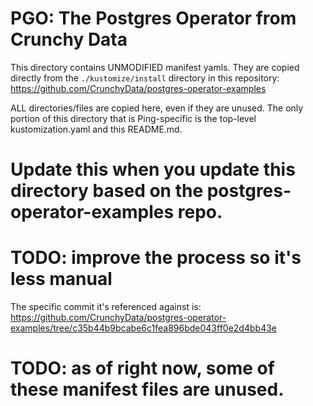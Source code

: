 # PGO: The Postgres Operator from Crunchy Data

This directory contains UNMODIFIED manifest yamls. They are copied directly from the `./kustomize/install` directory
in this repository:
https://github.com/CrunchyData/postgres-operator-examples

ALL directories/files are copied here, even if they are unused. The only portion of this directory that is Ping-specific
is the top-level kustomization.yaml and this README.md.

# Update this when you update this directory based on the postgres-operator-examples repo.
# TODO: improve the process so it's less manual
The specific commit it's referenced against is:
https://github.com/CrunchyData/postgres-operator-examples/tree/c35b44b9bcabe6c1fea896bde043ff0e2d4bb43e

# TODO: as of right now, some of these manifest files are unused.